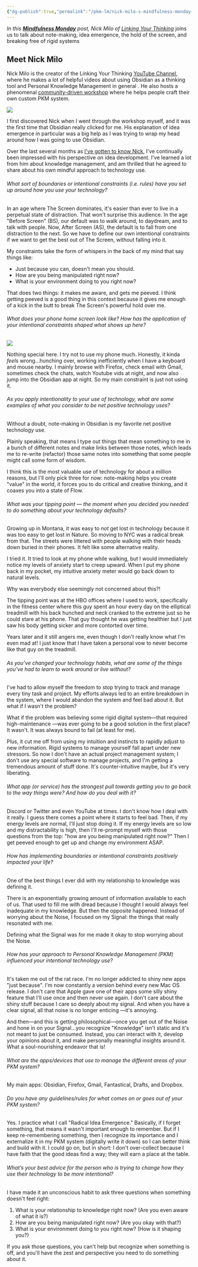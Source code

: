 ```yaml
---
{"dg-publish":true,"permalink":"/pkm-lm/nick-milo-s-mindfulness-monday-interview/"}
---
```



*In this [**Mindfulness Monday**](https://thesweetsetup.com/category/mindfulness/) post, Nick Milo of [Linking Your Thinking](linkingyourthinking.com)* joins us to talk about note-making, idea emergence, the hold of the screen, and breaking free of rigid systems

## Meet Nick Milo

Nick Milo is the creator of the Linking Your Thinking [YouTube Channel](https://www.youtube.com/channel/UC85D7ERwhke7wVqskV_DZUA), where he makes a lot of helpful videos about using Obsidian as a thinking tool and Personal Knowledge Management in general . He also hosts a phenomenal [community-driven workshop](https://www.linkingyourthinking.com/) where he helps people craft their own custom PKM system.

![](https://thesweetsetup.com/wp-content/uploads/2021/07/nickmilo.jpg)

I first discovered Nick when I went through the workshop myself, and it was the first time that Obsidian really clicked for me. His explanation of idea emergence in particular was a big help as I was trying to wrap my head around how I was going to use Obsidian. 

Over the last several months as [I've gotten to know Nick](https://www.relay.fm/focused/122), I've continually been impressed with his perspective on idea development. I've learned a lot from him about knowledge management, and am thrilled that he agreed to share about his own mindful approach to technology use.

###### What sort of boundaries or intentional constraints (i.e. rules) have you set up around how you use your technology?  

In an age where The Screen dominates, it's easier than ever to live in a perpetual state of distraction. That won't surprise this audience. In the age "Before Screen" (BS), our default was to walk around, to daydream, and to talk with people. Now, After Screen (AS), the default is to fall from one distraction to the next. So we have to define our own intentional constraints if we want to get the best out of The Screen, without falling into it.  

My constraints take the form of whispers in the back of my mind that say things like:   

- Just because you can, doesn't mean you should.  
- How are you being manipulated right now?  
- What is your environment doing to you right now?  
  
That does two things: it makes me aware, and gets me peeved. I think getting peeved is a good thing in this context because it gives me enough of a kick in the butt to break The Screen's powerful hold over me.  
  
###### What does your phone home screen look like? How has the application of your intentional constraints shaped what shows up here?  

![](https://thesweetsetup.com/wp-content/uploads/2021/07/nickmiloiphone.jpg)

Nothing special here. I try not to use my phone much. Honestly, it kinda *feels* wrong...hunching over, working inefficiently when I have a keyboard and mouse nearby. I mainly browse with Firefox, check email with Gmail, sometimes check the chats, watch Youtube vids at night, and now also jump into the Obsidian app at night. So my main constraint is just not using it.  
  
###### As you apply intentionality to your use of technology, what are some examples of what you consider to be net positive technology uses?  

Without a doubt, note-making in Obsidian is my favorite net positive technology use.   
  
Plainly speaking, that means I type out things that mean something to me in a bunch of different notes and make links between those notes, which leads me to re-write (refactor) those same notes into something that some people might call some form of wisdom.   
  
I think this is the most valuable use of technology for about a million reasons, but I'll only pick three for now: note-making helps you create "value" in the world, it forces you to do critical and creative thinking, and it coaxes you into a state of Flow.   
  
###### What was your tipping point — the moment when you decided you needed to do something about your technology defaults?  

Growing up in Montana, it was easy to *not* get lost in technology because it was too easy to get lost in Nature. So moving to NYC was a radical break from that. The streets were littered with people walking with their heads down buried in their phones. It felt like some alternative reality.   
  
I tried it. It tried to look at my phone while walking, but I would immediately notice my levels of anxiety start to creep upward. When I put my phone back in my pocket, my intuitive anxiety meter would go back down to natural levels.  
  
Why was everybody else seemingly not concerned about this?!  
  
The tipping point was at the HBO offices where I used to work, specifically in the fitness center where this guy spent an hour every day on the elliptical treadmill with his back hunched and neck cranked to the extreme just so he could stare at his phone. That guy thought he was getting healthier but I just saw his body getting sicker and more contorted over time.  
  
Years later and it still angers me, even though I don't really know what I'm even mad at! I just know that I have taken a personal vow to never become like that guy on the treadmill.  
  
###### As you’ve changed your technology habits, what are some of the things you’ve had to learn to work around or live without?  

I've had to allow myself the freedom to stop trying to track and manage every tiny task and project. My efforts always led to an entire breakdown in the system, where I would abandon the system and feel bad about it. But what if I wasn't the problem?   
  
What if the problem was believing some rigid digital system—that required high-maintenance —was ever going to be a good solution in the first place? It wasn't. It was always bound to fail (at least for me).   
  
Plus, it cut me off from using my intuition and instincts to rapidly adjust to new information. Rigid systems to manage yourself fall apart under new stressors. So now I don't have an actual project management system; I don't use any special software to manage projects, and I'm getting a tremendous amount of stuff done. It's counter-intuitive maybe, but it's very liberating.  
  
###### What app (or service) has the strongest pull towards getting you to go back to the way things were? And how do you deal with it?  

Discord or Twitter and even YouTube at times. I don't know how I deal with it really. I guess there comes a point where it starts to feel bad. Then, if my energy levels are normal, I'll just stop doing it. If my energy levels are so low and my distractability is high, then I'll re-prompt myself with those questions from the top: "how are you being manipulated right now?" Then I get peeved enough to get up and change my environment ASAP.  
  
###### How has implementing boundaries or intentional constraints positively impacted your life?  

One of the best things I ever did with my relationship to knowledge was defining it.   
  
There is an exponentially growing amount of information available to each of us. That used to fill me with dread because I thought I would always feel inadequate in my knowledge. But then the opposite happened. Instead of worrying about the Noise, I focused on my Signal: the things that really resonated with me.   
  
Defining what the Signal was for me made it okay to stop worrying about the Noise.  
  
###### How has your approach to Personal Knowledge Management (PKM) influenced your intentional technology use?  

It's taken me out of the rat race. I'm no longer addicted to shiny new apps "just because". I'm now constantly a version behind every new Mac OS release. I don't care that Apple gave one of their apps some silly shiny feature that I'll use once and then never use again. I don't care about the shiny stuff because I care so deeply about my signal. And when you have a clear signal, all that noise is no longer enticing —it's annoying.  
  
And then—and this is getting philosophical—once you get out of the Noise and hone in on your Signal...you recognize "Knowledge" isn't static and it's not meant to just be consumed. Instead, you can interact with it, develop your opinions about it, and make personally meaningful insights around it. What a soul-nourishing endeavor that is!  
  
###### What are the apps/devices that use to manage the different areas of your PKM system?  

My main apps: Obsidian, Firefox, Gmail, Fantastical, Drafts, and Dropbox.  
  
###### Do you have any guidelines/rules for what comes on or goes out of your PKM system?  

Yes. I practice what I call "Radical Idea Emergence." Basically, if I forget something, that means it wasn't important enough to remember. But if I keep re-remembering something, then I recognize its importance and I externalize it in my PKM system (digitally write it down) so I can better think and build with it. I could go on, but in short: I don't over-collect because I have faith that the good ideas find a way; they will earn a place at the table.  
  
###### What’s your best advice for the person who is trying to change how they use their technology to be more intentional?  

I have made it an unconscious habit to ask three questions when something doesn't feel right:  
  
1. What is your relationship to knowledge right now? (Are you even aware of what it is?)  
2. How are you being manipulated right now? (Are you okay with that?)  
3. What is your environment doing to you right now? (How is it shaping you?)   
  
If you ask those questions, you can't help but recognize when something is off, and you'll have the zest and perspective you need to do something about it.